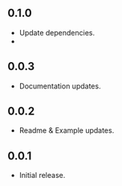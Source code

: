 
## 0.1.0
* Update dependencies.
* 
## 0.0.3
* Documentation updates.


## 0.0.2
* Readme & Example updates.

## 0.0.1
* Initial release.
